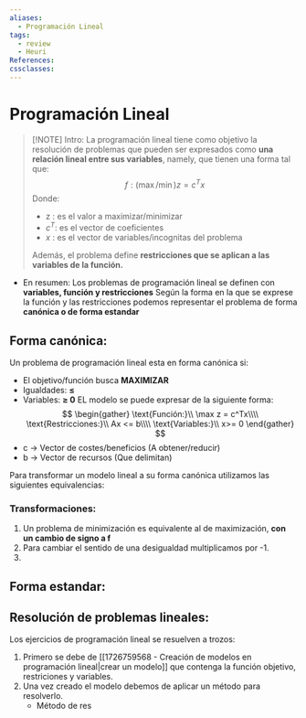 ```yaml
---
aliases:
  - Programación Lineal
tags:
  - review
  - Heuri
References: 
cssclasses:
---
```

# Programación Lineal

> [!NOTE] Intro:
> La programación lineal tiene como objetivo la resolución de problemas que pueden ser expresados como **una relación lineal entre sus variables**, namely, que tienen una forma tal que: 
> $$
> f: (\max/\min) z = c^Tx
> $$
> Donde: 
> + z : es el valor a maximizar/minimizar
> + $c^T$: es el vector de coeficientes
> + $x$ : es el vector de variables/incognitas del problema
>
>Además, el problema define **restricciones que se aplican a las variables de la función.**

+ En resumen: Los problemas de programación lineal se definen con **variables, función y restricciones**
Según la forma en la que se exprese la función y las restricciones podemos representar el problema de forma **canónica o de forma estandar**
## Forma canónica:
Un problema de programación lineal esta en forma canónica si: 
+ El objetivo/función busca **MAXIMIZAR**
+ Igualdades: **≤**
+ Variables: **≥ 0**
EL modelo se puede expresar de la siguiente forma:
$$
\begin{gather}
\text{Función:}\\
\max z = c^Tx\\\\
\text{Restricciones:}\\
Ax <= b\\\\
\text{Variables:}\\
x>= 0
\end{gather}
$$
+ c → Vector de costes/beneficios (A obtener/reducir)
+ b → Vector de recursos (Que delimitan)

Para transformar un modelo lineal a su forma canónica utilizamos las siguientes equivalencias:
### Transformaciones:
1. Un problema de minimización es equivalente al de maximización, **con un cambio de signo a f**
2. Para cambiar el sentido de una desigualdad multiplicamos por -1.
3. 


## Forma estandar:

## Resolución de problemas lineales: 
Los ejercicios de programación lineal se resuelven a trozos:
1. Primero se debe de [[1726759568 - Creación de modelos en programación lineal|crear un modelo]] que contenga la función objetivo, restriciones y variables. 
2. Una vez creado el modelo debemos de aplicar un método para resolverlo. 
	+ Método de res